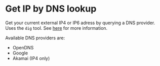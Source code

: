 # Get IP by DNS lookup

Get your current external IP4 or IP6 adress by querying a DNS provider. Uses the `dig` tool. See [here](https://unix.stackexchange.com/a/81699) for more information.

Available DNS providers are:
- OpenDNS
- Google
- Akamai (IP4 only)
